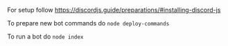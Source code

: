 For setup follow https://discordjs.guide/preparations/#installing-discord-js

To prepare new bot commands do `node deploy-commands`

To run a bot do `node index`

